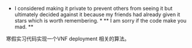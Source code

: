 * I considered making it private to prevent others from seeing it but ultimately decided against it because my friends had already given it stars which is worth remembering. *
** I am sorry if the code make you mad. **

寒假实习代码实现一个VNF deployment 相关的算法。


